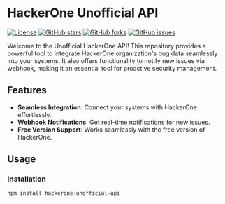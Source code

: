 # HackerOne Unofficial API

[![License](https://img.shields.io/badge/license-MIT-blue.svg)](https://github.com/studiogangster/hackerone_org_api/blob/main/LICENSE)
[![GitHub stars](https://img.shields.io/github/stars/studiogangster/hackerone_org_api.svg)](https://github.com/studiogangster/hackerone_org_api/stargazers)
[![GitHub forks](https://img.shields.io/github/forks/studiogangster/hackerone_org_api.svg)](https://github.com/studiogangster/hackerone_org_api/network)
[![GitHub issues](https://img.shields.io/github/issues/studiogangster/hackerone_org_api.svg)](https://github.com/studiogangster/hackerone_org_api/issues)

Welcome to the Unofficial HackerOne API! This repository provides a powerful tool to integrate HackerOne organization's bug data seamlessly into your systems. It also offers functionality to notify new issues via webhook, making it an essential tool for proactive security management.

## Features

- **Seamless Integration**: Connect your systems with HackerOne effortlessly.
- **Webhook Notifications**: Get real-time notifications for new issues.
- **Free Version Support**: Works seamlessly with the free version of HackerOne.

## Usage

### Installation

```bash
npm install hackerone-unofficial-api

